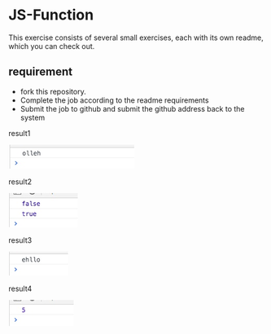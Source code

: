 # JS-Function

This exercise consists of several small exercises, each with its own readme, which you can check out.

## requirement
- fork this repository. 
- Complete the job according to the readme requirements
- Submit the job to github and submit the github address back to the system

result1

![image](https://github.com/xuxiaoqi-xxq/JS-Function-english-2019-10-11-9-58-38-910/blob/master/img/result1.jpeg)

result2

![image](https://github.com/xuxiaoqi-xxq/JS-Function-english-2019-10-11-9-58-38-910/blob/master/img/result2.jpeg)

result3

![image](https://github.com/xuxiaoqi-xxq/JS-Function-english-2019-10-11-9-58-38-910/blob/master/img/result3.jpeg)

result4

![image](https://github.com/xuxiaoqi-xxq/JS-Function-english-2019-10-11-9-58-38-910/blob/master/img/result4.jpeg)
